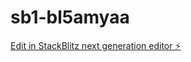 # sb1-bl5amyaa

[Edit in StackBlitz next generation editor ⚡️](https://stackblitz.com/~/github.com/potinponi/sb1-bl5amyaa)